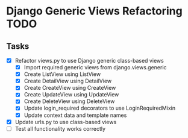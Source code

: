
# Django Generic Views Refactoring TODO

## Tasks
- [x] Refactor views.py to use Django generic class-based views
  - [x] Import required generic views from django.views.generic
  - [x] Create ListView using ListView
  - [x] Create DetailView using DetailView
  - [x] Create CreateView using CreateView
  - [x] Create UpdateView using UpdateView
  - [x] Create DeleteView using DeleteView
  - [x] Update login_required decorators to use LoginRequiredMixin
  - [x] Update context data and template names
- [x] Update urls.py to use class-based views
- [ ] Test all functionality works correctly
